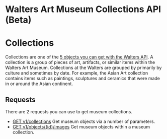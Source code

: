 Walters Art Museum Collections API (Beta)
===========

# Collections

Collections are one of the [5 objects you can get with the Walters API](https://github.com/WaltersArtMuseum/walters-api#overview). A collection is a group of pieces of art, artifacts, or similar items within the Walters Art Museum. Collections at the Walters are grouped by primarily by culture and sometimes by date. 
For example, the Asian Art collection contains items such as paintings, sculptures and ceramics that were made in or around the Asian continent.

## Requests

There are 2 requests you can use to get museum collections.

- [GET v1/collections](https://github.com/WaltersArtMuseum/walters-api/blob/master/collections-get.md) Get museum objects via a number of parameters.
- [GET v1/objects/{id}/images](https://github.com/WaltersArtMuseum/walters-api/blob/master/collections-objects.md) Get museum objects within a museum collection.